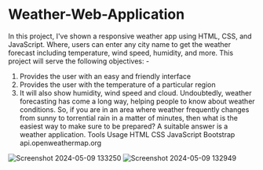 # Weather-Web-Application
In this project, I've shown a responsive weather app using HTML, CSS, and JavaScript. Where, users can enter any city name to get the weather forecast including temperature, wind speed, humidity, and more. 
This project will serve the following objectives: -  
1.	Provides the user with an easy and friendly interface  
2.	Provides the user with the temperature of a particular region  
3.	It will also show humidity, wind speed and cloud. 
Undoubtedly, weather forecasting has come a long way, helping people to know about weather conditions. So, if you are in an area where weather frequently changes from sunny to torrential rain in a matter of minutes, then what is the easiest way to make sure to be prepared? A suitable answer is a weather application. 
Tools Usage 
HTML 
CSS 
JavaScript 
Bootstrap 
api.openweathermap.org

![Screenshot 2024-05-09 133250](https://github.com/user-attachments/assets/dccfcd2d-cb31-4c21-b9d4-8ec03c1a3de1)
![Screenshot 2024-05-09 132949](https://github.com/user-attachments/assets/b290c82a-531f-48df-bb25-ea042b127588)


